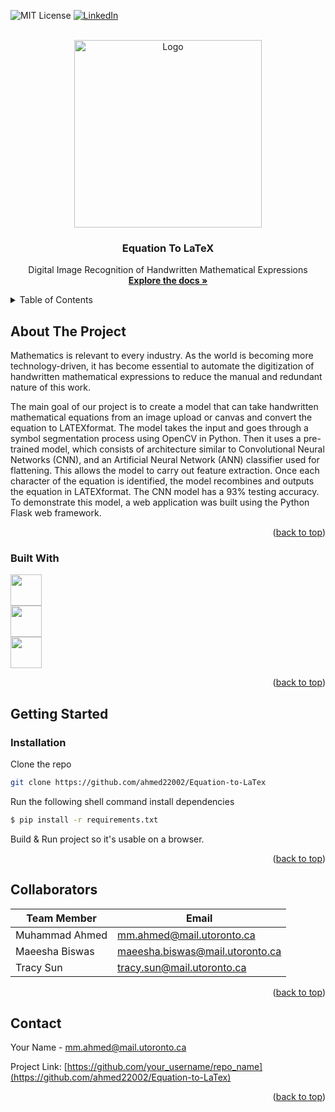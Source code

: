 <!-- Improved compatibility of back to top link: See: https://github.com/othneildrew/Best-README-Template/pull/73 -->
<a name="readme-top"></a>
<!--
*** Thanks for checking out the Best-README-Template. If you have a suggestion
*** that would make this better, please fork the repo and create a pull request
*** or simply open an issue with the tag "enhancement".
*** Don't forget to give the project a star!
*** Thanks again! Now go create something AMAZING! :D
-->



<!-- PROJECT SHIELDS -->
<!--
*** I'm using markdown "reference style" links for readability.
*** Reference links are enclosed in brackets [ ] instead of parentheses ( ).
*** See the bottom of this document for the declaration of the reference variables
*** for contributors-url, forks-url, etc. This is an optional, concise syntax you may use.
*** https://www.markdownguide.org/basic-syntax/#reference-style-links
-->

![MIT License][license-shield]
[![LinkedIn][linkedin-shield]][linkedin-url]



<!-- PROJECT LOGO -->
<br />
<div align="center">
  <a href="https://github.com/ahmed22002">
    <img src="https://cdn.pixabay.com/photo/2022/07/24/05/18/background-7341011_1280.jpg" alt="Logo" width="300">
  </a>

  <h3 align="center">Equation To LaTeX</h3>

  <p align="center">
    Digital Image Recognition of Handwritten Mathematical Expressions
    <br />
    <a href="https://github.com/othneildrew/Best-README-Template"><strong>Explore the docs »</strong></a>
  </p>
</div>



<!-- TABLE OF CONTENTS -->
<details>
  <summary>Table of Contents</summary>
  <ol>
    <li>
      <a href="#about-the-project">About The Project</a>
      <ul>
        <li><a href="#built-with">Built With</a></li>
      </ul>
    </li>
    <li>
      <a href="#getting-started">Getting Started</a>
      <ul>
        <li><a href="#installation">Installation</a></li>
      </ul>
    </li>
    <li><a href="#collaborators">Collaborators</a></li>
    <li><a href="#contact">Contact</a></li>
  </ol>
</details>



<!-- ABOUT THE PROJECT -->
## About The Project

Mathematics is relevant to every industry. As the world is becoming more technology-driven, it has become essential to automate the digitization of handwritten mathematical expressions to reduce the manual and redundant nature of this work.

The main goal of our project is to create a model that can take handwritten mathematical equations from an image upload or canvas and convert the equation to LATEXformat. The model takes the input and goes through a symbol segmentation process using OpenCV in Python. Then it uses a pre-trained model, which consists of architecture similar to Convolutional Neural Networks (CNN), and an Artificial Neural Network (ANN) classifier used for flattening. This allows the model to carry out feature extraction. Once each character of the equation is identified, the model recombines and outputs the equation in LATEXformat. The CNN model has a 93% testing accuracy. To demonstrate this model, a web application was built using the Python Flask web framework.


<p align="right">(<a href="#readme-top">back to top</a>)</p>



### Built With
<img src="https://upload.wikimedia.org/wikipedia/commons/f/f8/Python_logo_and_wordmark.svg" style="height: 50px;"/>
</br>
<img src="https://upload.wikimedia.org/wikipedia/commons/c/c6/PyTorch_logo_black.svg" style="height: 50px;"/>
 </br>
<img src="https://upload.wikimedia.org/wikipedia/commons/3/3c/Flask_logo.svg" style="height: 50px;"/>
<p align="right">(<a href="#readme-top">back to top</a>)</p>



<!-- GETTING STARTED -->
## Getting Started

### Installation

Clone the repo
   ```sh
   git clone https://github.com/ahmed22002/Equation-to-LaTex
   ```
Run the following shell command install dependencies
   ```sh
   $ pip install -r requirements.txt
   ```
Build & Run project so it's usable on a browser.
<p align="right">(<a href="#readme-top">back to top</a>)</p>




## Collaborators

| Team Member    | Email                           |
| -------------- | ------------------------------- |
| Muhammad Ahmed | mm.ahmed@mail.utoronto.ca       |
| Maeesha Biswas | maeesha.biswas@mail.utoronto.ca |
| Tracy Sun      | tracy.sun@mail.utoronto.ca      |



<p align="right">(<a href="#readme-top">back to top</a>)</p>



<!-- CONTACT -->
## Contact

Your Name - mm.ahmed@mail.utoronto.ca

Project Link: [https://github.com/your_username/repo_name](https://github.com/ahmed22002/Equation-to-LaTex)

<p align="right">(<a href="#readme-top">back to top</a>)</p>



<!-- MARKDOWN LINKS & IMAGES -->
<!-- https://www.markdownguide.org/basic-syntax/#reference-style-links -->
[license-shield]: https://img.shields.io/github/license/othneildrew/Best-README-Template.svg?style=for-the-badge
[license-url]: https://github.com/othneildrew/Best-README-Template/blob/master/LICENSE.txt
[linkedin-shield]: https://img.shields.io/badge/-LinkedIn-black.svg?style=for-the-badge&logo=linkedin&colorB=555
[linkedin-url]: https://linkedin.com/in/mm-ahmed
[product-screenshot]: images/screenshot.png
